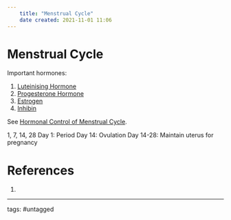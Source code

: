 ```yaml
---
	title: "Menstrual Cycle"
	date created: 2021-11-01 11:06
---
```

# Menstrual Cycle

Important hormones:
1. [Luteinising Hormone](Luteinising%20Hormone.md)
2. [Progesterone Hormone](Progesterone%20Hormone.md)
3. [Estrogen](Estrogen.md)
4. [Inhibin](Inhibin.md)

See [Hormonal Control of Menstrual Cycle](Hormonal%20Control%20of%20Menstrual%20Cycle.md).

1, 7, 14, 28
Day 1: Period
Day 14: Ovulation
Day 14-28: Maintain uterus for pregnancy


# References
1. 

---
tags: #untagged